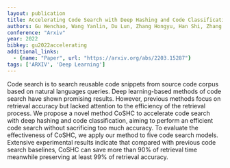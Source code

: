 ```yaml
---
layout: publication
title: Accelerating Code Search with Deep Hashing and Code Classification
authors: Gu Wenchao, Wang Yanlin, Du Lun, Zhang Hongyu, Han Shi, Zhang Dongmei, Lyu Michael R.
conference: "Arxiv"
year: 2022
bibkey: gu2022accelerating
additional_links:
  - {name: "Paper", url: "https://arxiv.org/abs/2203.15287"}
tags: ['ARXIV', 'Deep Learning']
---
```

Code search is to search reusable code snippets from source code corpus based on natural languages queries. Deep learning-based methods of code search have shown promising results. However, previous methods focus on retrieval accuracy but lacked attention to the efficiency of the retrieval process. We propose a novel method CoSHC to accelerate code search with deep hashing and code classification, aiming to perform an efficient code search without sacrificing too much accuracy. To evaluate the effectiveness of CoSHC, we apply our method to five code search models. Extensive experimental results indicate that compared with previous code search baselines, CoSHC can save more than 90% of retrieval time meanwhile preserving at least 99% of retrieval accuracy.
